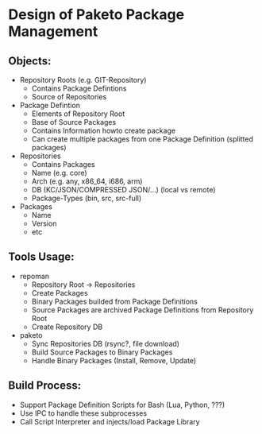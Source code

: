 Design of Paketo Package Management
========================================

Objects:
----------------------------------------

* Repository Roots (e.g. GIT-Repository)
    - Contains Package Defintions
    - Source of Repositories
* Package Defintion
    - Elements of Repository Root
    - Base of Source Packages
    - Contains Information howto create package
    - Can create multiple packages from one Package Definition (splitted packages)
* Repositories
    - Contains Packages
    - Name (e.g. core)
    - Arch (e.g. any, x86_64, i686, arm)
    - DB (KC/JSON/COMPRESSED JSON/...) (local vs remote)
    - Package-Types (bin, src, src-full)
* Packages
    - Name
    - Version
    - etc

Tools Usage:
----------------------------------------

* repoman 
    - Repository Root -> Repositories
    - Create Packages
    - Binary Packages builded from Package Definitions
    - Source Packages are archived Package Definitions from Repository Root
    - Create Repository DB
* paketo
    - Sync Repositories DB (rsync?, file download)
    - Build Source Packages to Binary Packages
    - Handle Binary Packages (Install, Remove, Update)
    
    

Build Process:
----------------------------------------

* Support Package Definition Scripts for Bash (Lua, Python, ???)
* Use IPC to handle these subprocesses
* Call Script Interpreter and injects/load Package Library

